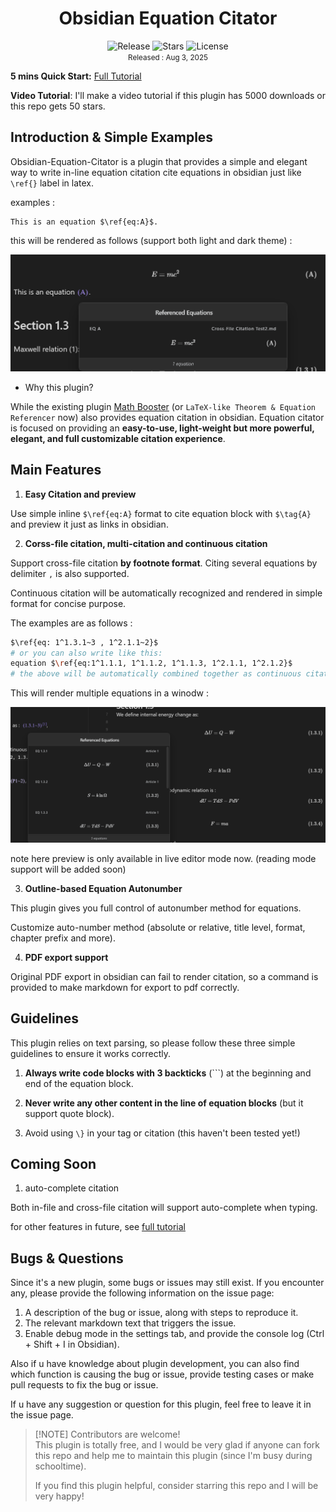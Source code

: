 <h1> <center> Obsidian Equation Citator </center> </h1>

<center>
  <img src="https://img.shields.io/badge/Latest%20Version-1.0.0-blue" alt="Release">
  <img src="https://img.shields.io/github/stars/FRIEDparrot/obsidian-equation-citator?style=flat-square&label=Stars&color=yellow" alt="Stars">
  <img src="https://img.shields.io/badge/License-Apache%202.0-red" alt="License">
</center>

<center><small> Released : Aug 3, 2025 </small></center>
<p></p>

**5 mins Quick Start:**  [Full Tutorial]( <https://github.com/FRIEDparrot/obsidian-equation-citator/blob/master/tutorial/Equation%20Citator%20Tutorial.md>)

**Video Tutorial**: I'll make a video tutorial if this plugin has 5000 downloads or this repo gets 50 stars.

## Introduction & Simple Examples
Obsidian-Equation-Citator is a plugin that provides a simple and elegant way to write in-line equation citation cite equations in obsidian just like `\ref{}` label in latex.

examples : 
```
This is an equation $\ref{eq:A}$.
```

this will be rendered as follows (support both light and dark theme) : 

<img src="img\most-simple-equation.png" alt="most-simple-equation" style="zoom:67%;" />

- Why this plugin?

While the existing plugin [Math Booster](<https://www.obsidianstats.com/plugins/math-booster>) (or `LaTeX-like Theorem & Equation Referencer` now) also provides equation citation in obsidian. Equation citator is focused on providing an **easy-to-use, light-weight but more powerful, elegant, and full customizable citation experience**.


## Main Features
1. **Easy Citation and preview**

Use simple inline `$\ref{eq:A}` format to cite equation block with `$\tag{A}` and preview it just as links in obsidian.


2. **Corss-file citation, multi-citation and continuous citation**

Support cross-file citation **by footnote format**. Citing several equations by delimiter `,` is also supported.

Continuous citation will be automatically recognized and rendered in simple format for concise purpose.

The examples are as follows : 

```sh
$\ref{eq: 1^1.3.1~3 , 1^2.1.1~2}$
# or you can also write like this: 
equation $\ref{eq:1^1.1.1, 1^1.1.2, 1^1.1.3, 1^2.1.1, 1^2.1.2}$  
# the above will be automatically combined together as continuous citation. 
``` 

This will render multiple equations in a winodw : 

<img src="img\continuous-cross-file.png" alt="continuous-cross-file" style="zoom:67%;" />

note here preview is only available in live editor mode now. (reading mode support will be added soon) 

3. **Outline-based Equation Autonumber**

This plugin gives you full control of autonumber method for equations.

Customize auto-number method (absolute or relative, title level, format, chapter prefix and more).

4. **PDF export support** 

Original PDF export in obsidian can fail to render citation, so a command is provided to make markdown for export to pdf correctly.

## Guidelines
This plugin relies on text parsing, so please follow these three simple guidelines to ensure it works correctly.

1. **Always write code blocks with 3 backticks** (```)  at the beginning and end of the equation block. 

2. **Never write any other content in the line of equation blocks** (but it support quote block).

3. Avoid using `\}` in your tag or citation (this haven't been tested yet!)

## Coming Soon
1. auto-complete citation

Both in-file and cross-file citation will support auto-complete when typing.

for other features in future, see [full tutorial](https://github.com/FRIEDparrot/obsidian-equation-citator/blob/master/tutorial/Equation%20Citator%20Tutorial.md)

## Bugs & Questions

Since it's a new plugin, some bugs or issues may still exist. If you encounter any, please provide the following information on the issue page: 

1. A description of the bug or issue, along with steps to reproduce it.
2. The relevant markdown text that triggers the issue.  
3. Enable debug mode in the settings tab, and provide the console log (Ctrl + Shift + I in Obsidian). 


Also if u have knowledge about plugin development, you can also find which function is causing the bug or issue, provide testing cases or make pull requests to fix the bug or issue. 


If u have any suggestion or question for this plugin, feel free to leave it in the issue page.

> [!NOTE] Contributors are welcome!   
> This plugin is totally free, and I would be very glad if anyone can fork this repo and help me to maintain this plugin (since I'm busy during schooltime).
> 
> If you find this plugin helpful, consider starring this repo and I will be very happy!

